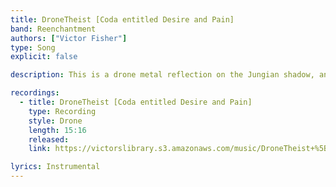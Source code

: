 ```yaml
---
title: DroneTheist [Coda entitled Desire and Pain]
band: Reenchantment
authors: ["Victor Fisher"]
type: Song
explicit: false

description: This is a drone metal reflection on the Jungian shadow, and the terrifying realms of nihilism.

recordings:
  - title: DroneTheist [Coda entitled Desire and Pain]
    type: Recording
    style: Drone
    length: 15:16
    released: 
    link: https://victorslibrary.s3.amazonaws.com/music/DroneTheist+%5BCoda+entitled+Desire+and+Pain%5D/DroneTheist+%5BCoda+entitled+Desire+and+Pain%5D.mp3

lyrics: Instrumental
---
```

